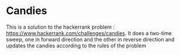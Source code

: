 # Candies

This is a solution to the hackerrank problem : https://www.hackerrank.com/challenges/candies. It does a two-time sweep, one in forward direction and the other in reverse direction and updates the candies according to the rules of the problem
